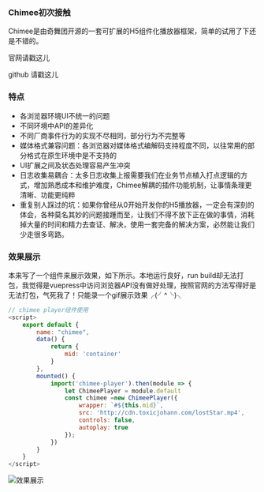### Chimee初次接触
Chimee是由奇舞团开源的一套可扩展的H5组件化播放器框架，简单的试用了下还是不错的。

<a src="http://chimee.org/docs/index.html">官网请戳这儿</a>

<a src="https://github.com/Chimeejs/chimee">github 请戳这儿</a>

### 特点

* 各浏览器环境UI不统一的问题
* 不同环境中API的差异化
* 不同厂商事件行为的实现不尽相同，部分行为不完整等
* 媒体格式兼容问题：各浏览器对媒体格式编解码支持程度不同，以往常用的部分格式在原生环境中是不支持的
* UI扩展之间及状态处理容易产生冲突
* 日志收集易耦合：太多日志收集上报需要我们在业务节点植入打点逻辑的方式，增加熟悉成本和维护难度，Chimee解耦的插件功能机制，让事情条理更清晰、功能更纯粹
* 重复别人踩过的坑：如果你曾经从0开始开发你的H5播放器，一定会有深刻的体会，各种莫名其妙的问题接踵而至，让我们不得不放下正在做的事情，消耗掉大量的时间和精力去查证、解决，使用一套完备的解决方案，必然能让我们少走很多弯路。

### 效果展示
本来写了一个组件来展示效果，如下所示。本地运行良好，run build却无法打包，我觉得是vuepress中访问浏览器API没有做好处理，按照官网的方法写得好是无法打包，气死我了！只能录一个gif展示效果╭(╯^╰)╮

```js
// chimee player组件使用
<script>
    export default {
        name: "chimee",
        data() {
            return {
                mid: 'container'
            }
        },
        mounted() {
            import('chimee-player').then(module => {
                let ChimeePlayer = module.default
                const chimee =new ChimeePlayer({
                    wrapper: `#${this.mid}`,
                    src: 'http://cdn.toxicjohann.com/lostStar.mp4',
                    controls: false,
                    autoplay: true
                });
            })
        }
    }
</script>
```
![效果展示](../.vuepress/public/img_source/music.gif)

